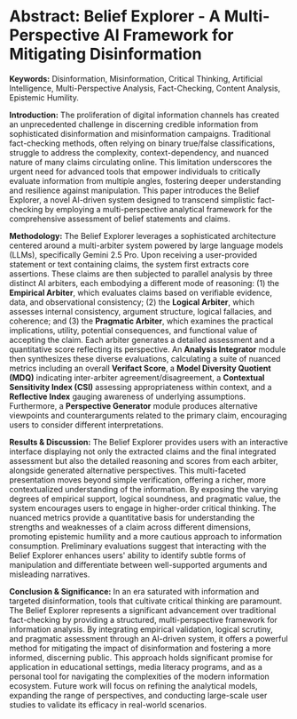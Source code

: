 # Abstract: Belief Explorer - A Multi-Perspective AI Framework for Mitigating Disinformation

**Keywords:** Disinformation, Misinformation, Critical Thinking, Artificial Intelligence, Multi-Perspective Analysis, Fact-Checking, Content Analysis, Epistemic Humility.

**Introduction:** The proliferation of digital information channels has created an unprecedented challenge in discerning credible information from sophisticated disinformation and misinformation campaigns. Traditional fact-checking methods, often relying on binary true/false classifications, struggle to address the complexity, context-dependency, and nuanced nature of many claims circulating online. This limitation underscores the urgent need for advanced tools that empower individuals to critically evaluate information from multiple angles, fostering deeper understanding and resilience against manipulation. This paper introduces the Belief Explorer, a novel AI-driven system designed to transcend simplistic fact-checking by employing a multi-perspective analytical framework for the comprehensive assessment of belief statements and claims.

**Methodology:** The Belief Explorer leverages a sophisticated architecture centered around a multi-arbiter system powered by large language models (LLMs), specifically Gemini 2.5 Pro. Upon receiving a user-provided statement or text containing claims, the system first extracts core assertions. These claims are then subjected to parallel analysis by three distinct AI arbiters, each embodying a different mode of reasoning: (1) the **Empirical Arbiter**, which evaluates claims based on verifiable evidence, data, and observational consistency; (2) the **Logical Arbiter**, which assesses internal consistency, argument structure, logical fallacies, and coherence; and (3) the **Pragmatic Arbiter**, which examines the practical implications, utility, potential consequences, and functional value of accepting the claim. Each arbiter generates a detailed assessment and a quantitative score reflecting its perspective. An **Analysis Integrator** module then synthesizes these diverse evaluations, calculating a suite of nuanced metrics including an overall **Verifact Score**, a **Model Diversity Quotient (MDQ)** indicating inter-arbiter agreement/disagreement, a **Contextual Sensitivity Index (CSI)** assessing appropriateness within context, and a **Reflective Index** gauging awareness of underlying assumptions. Furthermore, a **Perspective Generator** module produces alternative viewpoints and counterarguments related to the primary claim, encouraging users to consider different interpretations.

**Results & Discussion:** The Belief Explorer provides users with an interactive interface displaying not only the extracted claims and the final integrated assessment but also the detailed reasoning and scores from each arbiter, alongside generated alternative perspectives. This multi-faceted presentation moves beyond simple verification, offering a richer, more contextualized understanding of the information. By exposing the varying degrees of empirical support, logical soundness, and pragmatic value, the system encourages users to engage in higher-order critical thinking. The nuanced metrics provide a quantitative basis for understanding the strengths and weaknesses of a claim across different dimensions, promoting epistemic humility and a more cautious approach to information consumption. Preliminary evaluations suggest that interacting with the Belief Explorer enhances users' ability to identify subtle forms of manipulation and differentiate between well-supported arguments and misleading narratives.

**Conclusion & Significance:** In an era saturated with information and targeted disinformation, tools that cultivate critical thinking are paramount. The Belief Explorer represents a significant advancement over traditional fact-checking by providing a structured, multi-perspective framework for information analysis. By integrating empirical validation, logical scrutiny, and pragmatic assessment through an AI-driven system, it offers a powerful method for mitigating the impact of disinformation and fostering a more informed, discerning public. This approach holds significant promise for application in educational settings, media literacy programs, and as a personal tool for navigating the complexities of the modern information ecosystem. Future work will focus on refining the analytical models, expanding the range of perspectives, and conducting large-scale user studies to validate its efficacy in real-world scenarios.
